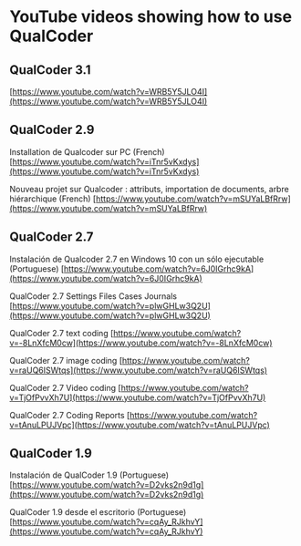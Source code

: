 # YouTube videos showing how to use QualCoder

## QualCoder 3.1
[https://www.youtube.com/watch?v=WRB5Y5JLO4I](https://www.youtube.com/watch?v=WRB5Y5JLO4I)

## QualCoder 2.9
Installation de Qualcoder sur PC (French) [https://www.youtube.com/watch?v=iTnr5vKxdys](https://www.youtube.com/watch?v=iTnr5vKxdys)

Nouveau projet sur Qualcoder : attributs, importation de documents, arbre hiérarchique (French) [https://www.youtube.com/watch?v=mSUYaLBfRrw](https://www.youtube.com/watch?v=mSUYaLBfRrw)


## QualCoder 2.7

Instalación de Qualcoder 2.7 en Windows 10 con un sólo ejecutable (Portuguese) [https://www.youtube.com/watch?v=6J0IGrhc9kA](https://www.youtube.com/watch?v=6J0IGrhc9kA)  

QualCoder 2.7 Settings Files Cases Journals [https://www.youtube.com/watch?v=plwGHLw3Q2U](https://www.youtube.com/watch?v=plwGHLw3Q2U)

QualCoder 2.7 text coding [https://www.youtube.com/watch?v=-8LnXfcM0cw](https://www.youtube.com/watch?v=-8LnXfcM0cw)

QualCoder 2.7 image coding [https://www.youtube.com/watch?v=raUQ6ISWtqs](https://www.youtube.com/watch?v=raUQ6ISWtqs)

QualCoder 2.7 Video coding [https://www.youtube.com/watch?v=TjOfPvvXh7U](https://www.youtube.com/watch?v=TjOfPvvXh7U)

QualCoder 2.7 Coding Reports [https://www.youtube.com/watch?v=tAnuLPUJVpc](https://www.youtube.com/watch?v=tAnuLPUJVpc)

## QualCoder 1.9

Instalación de QualCoder 1.9 (Portuguese) [https://www.youtube.com/watch?v=D2vks2n9d1g](https://www.youtube.com/watch?v=D2vks2n9d1g)

QualCoder 1.9 desde el escritorio (Portuguese) [https://www.youtube.com/watch?v=cqAy_RJkhvY](https://www.youtube.com/watch?v=cqAy_RJkhvY)